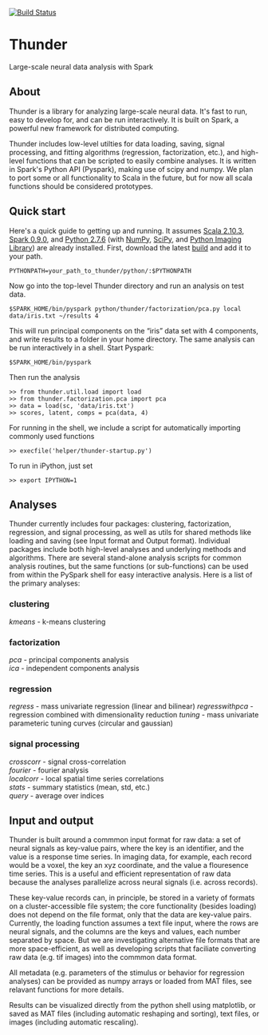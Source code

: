 [![Build Status](https://travis-ci.org/freeman-lab/thunder.png)](https://travis-ci.org/freeman-lab/thunder)

Thunder
=======

Large-scale neural data analysis with Spark

## About

Thunder is a library for analyzing large-scale neural data. It's fast to run, easy to develop for, and can be run interactively. It is built on Spark, a powerful new framework for distributed computing.

Thunder includes low-level utilties for data loading, saving, signal processing, and fitting algorithms (regression, factorization, etc.), and high-level functions that can be scripted to easily combine analyses. It is written in Spark's Python API (Pyspark), making use of scipy and numpy. We plan to port some or all functionality to Scala in the future, but for now all scala functions should be considered prototypes.

## Quick start

Here's a quick guide to getting up and running. It assumes [Scala 2.10.3](http://www.scala-lang.org/download/2.10.3.html), [Spark 0.9.0](http://spark.incubator.apache.org/downloads.html), and [Python 2.7.6](http://www.python.org/download/releases/2.7.6/) (with [NumPy](http://www.numpy.org/), [SciPy](http://scipy.org/scipylib/index.html), and [Python Imaging Library](http://www.pythonware.com/products/pil/)) are already installed. First, download the latest [build](https://github.com/freeman-lab/thunder/archive/master.zip) and add it to your path.

	PYTHONPATH=your_path_to_thunder/python/:$PYTHONPATH

Now go into the top-level Thunder directory and run an analysis on test data.

	$SPARK_HOME/bin/pyspark python/thunder/factorization/pca.py local data/iris.txt ~/results 4

This will run principal components on the “iris” data set with 4 components, and write results to a folder in your home directory. The same analysis can be run interactively in a shell. Start Pyspark:

	$SPARK_HOME/bin/pyspark

Then run the analysis

	>> from thunder.util.load import load
	>> from thunder.factorization.pca import pca
	>> data = load(sc, 'data/iris.txt')
	>> scores, latent, comps = pca(data, 4)

For running in the shell, we include a script for automatically importing commonly used functions

	>> execfile('helper/thunder-startup.py')

To run in iPython, just set

	>> export IPYTHON=1

## Analyses

Thunder currently includes four packages: clustering, factorization, regression, and signal processing, as well as utils for shared methods like loading and saving (see Input format and Output format). Individual packages include both high-level analyses and underlying methods and algorithms. There are several stand-alone analysis scripts for common analysis routines, but the same functions (or sub-functions) can be used from within the PySpark shell for easy interactive analysis. Here is a list of the primary analyses:

### clustering

_kmeans_ - k-means clustering

### factorization

_pca_ - principal components analysis  
_ica_ - independent components analysis

### regression

_regress_ - mass univariate regression (linear and bilinear)
_regresswithpca_ - regression combined with dimensionality reduction
_tuning_ - mass univariate parameteric tuning curves (circular and gaussian)

### signal processing

_crosscorr_ - signal cross-correlation  
_fourier_ - fourier analysis  
_localcorr_ - local spatial time series correlations  
_stats_ - summary statistics (mean, std, etc.)  
_query_ - average over indices  


## Input and output

Thunder is built around a commmon input format for raw data: a set of neural signals as key-value pairs, where the key is an identifier, and the value is a response time series. In imaging data, for example, each record would be a voxel, the key an xyz coordinate, and the value a flouresence time series. This is a useful and efficient representation of raw data because the analyses parallelize across neural signals (i.e. across records). 

These key-value records can, in principle, be stored in a variety of formats on a cluster-accessible file system; the core functionality (besides loading) does not depend on the file format, only that the data are key-value pairs. Currently, the loading function assumes a text file input, where the rows are neural signals, and the columns are the keys and values, each number separated by space. But we are investigating alternative file formats that are more space-efficient, as well as developing scripts that faciliate converting raw data (e.g. tif images) into the commmon data format.

All metadata (e.g. parameters of the stimulus or behavior for regression analyses) can be provided as numpy arrays or loaded from MAT files, see relavant functions for more details.

Results can be visualized directly from the python shell using matplotlib, or saved as MAT files (including automatic reshaping and sorting), text files, or images (including automatic rescaling).
